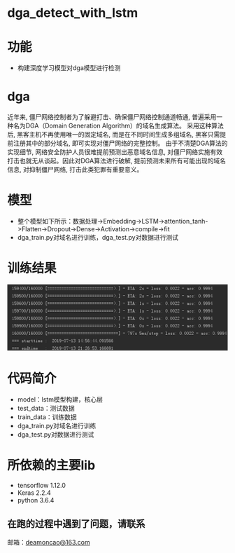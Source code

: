 # dga_detect_with_lstm

# 功能
- 构建深度学习模型对dga模型进行检测

# dga
近年来, 僵尸网络控制者为了躲避打击、确保僵尸网络控制通道畅通, 普遍采用一种名为DGA（Domain Generation Algorithm）的域名生成算法。
采用这种算法后, 黑客主机不再使用唯一的固定域名, 而是在不同时间生成多组域名, 黑客只需提前注册其中的部分域名, 即可实现对僵尸网络的完整控制。
由于不清楚DGA算法的实现细节, 网络安全防护人员很难提前预测出恶意域名信息, 对僵尸网络实施有效打击也就无从谈起。因此对DGA算法进行破解,
提前预测未来所有可能出现的域名信息, 对抑制僵尸网络, 打击此类犯罪有重要意义。

# 模型
- 整个模型如下所示：数据处理->Embedding->LSTM->attention_tanh->Flatten->Dropout->Dense->Activation->compile->fit
- dga_train.py对域名进行训练，dga_test.py对数据进行测试

# 训练结果
![lstm_train](lstm_train.png)

# 代码简介
- model：lstm模型构建，核心层
- test_data：测试数据
- train_data：训练数据
- dga_train.py对域名进行训练
- dga_test.py对数据进行测试

# 所依赖的主要lib
- tensorflow                  1.12.0
- Keras                       2.2.4
- python                      3.6.4

## 在跑的过程中遇到了问题，请联系
  邮箱：deamoncao@163.com
